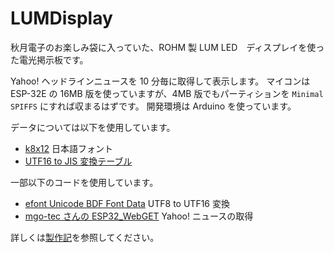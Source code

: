 # LUMDisplay

秋月電子のお楽しみ袋に入っていた、ROHM 製 LUM LED　ディスプレイを使った電光掲示板です。

Yahoo! ヘッドラインニュースを 10 分毎に取得して表示します。
マイコンは ESP-32E の 16MB 版を使っていますが、4MB 版でもパーティションを `Minimal SPIFFS` にすれば収まるはずです。
開発環境は Arduino を使っています。

データについては以下を使用しています。

- [k8x12](https://littlelimit.net/k8x12.htm) 日本語フォント
- [UTF16 to JIS 変換テーブル](http://ash.jp/code/unitbl21.htm)

一部以下のコードを使用しています。

- [efont Unicode BDF Font Data](https://github.com/tanakamasayuki/efont) UTF8 to UTF16 変換
- [mgo-tec さんの ESP32_WebGET](https://github.com/mgo-tec/ESP32_WebGet) Yahoo! ニュースの取得

詳しくは[製作記](https://shippoiincho.github.io/posts/23/)を参照してください。
